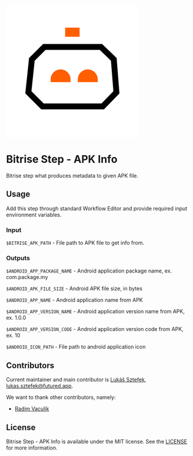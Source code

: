 ![bitrise-step-apk-info](imgs/logo.svg)

# Bitrise Step - APK Info

Bitrise step what produces metadata to given APK file.

## Usage

Add this step through standard Workflow Editor and provide required input environment variables.

### Input

`$BITRISE_APK_PATH` - File path to APK file to get info from. 
      
### Outputs 
`$ANDROID_APP_PACKAGE_NAME` - Android application package name, ex. com.package.my

`$ANDROID_APK_FILE_SIZE` - Android APK file size, in bytes
 
`$ANDROID_APP_NAME` - Android application name from APK
 
`$ANDROID_APP_VERSION_NAME` - Android application version name from APK, ex. 1.0.0

`$ANDROID_APP_VERSION_CODE` - Android application version code from APK, ex. 10
 
`$ANDROID_ICON_PATH` - File path to android application icon     

## Contributors

Current maintainer and main contributor is [Lukáš Sztefek](https://github.com/skywall), <lukas.sztefek@futured.app>.

We want to thank other contributors, namely:

- [Radim Vaculík](https://github.com/radimvaculik)

## License

Bitrise Step - APK Info is available under the MIT license. See the [LICENSE](LICENSE) for more information.
